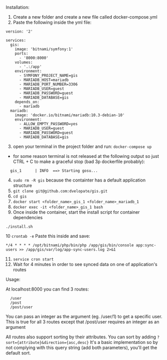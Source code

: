 Installation:

1. Create a new folder and create a new file called docker-compose.yml
2. Paste the following inside the yml file:
```
version: '2'

services:
  gis:
    image: 'bitnami/symfony:1'
    ports:
      - '8000:8000'
    volumes:
      - '.:/app'
    environment:
      - SYMFONY_PROJECT_NAME=gis
      - MARIADB_HOST=mariadb
      - MARIADB_PORT_NUMBER=3306
      - MARIADB_USER=guest
      - MARIADB_PASSWORD=guest
      - MARIADB_DATABASE=gis
    depends_on:
      - mariadb
  mariadb:
    image: 'docker.io/bitnami/mariadb:10.3-debian-10'
    environment:
      - ALLOW_EMPTY_PASSWORD=yes
      - MARIADB_USER=guest
      - MARIADB_PASSWORD=guest
      - MARIADB_DATABASE=gis
```
3. open your terminal in the project folder and run: ```docker-compose up```
  - for some reason terminal is not released at the following output so just CTRL + C to make a graceful stop (bad 3p dockerfile probably):
  ```
    gis_1      | INFO  ==> Starting gosu...
  ```
4. ```sudo rm -R gis``` because the containter has a default application structure
5. ```git clone git@github.com:dvelopate/gis.git```
6. ```cd gis```
7. ```docker start <folder_name>_gis_1 <folder_name>_mariadb_1```
8. ```docker exec -it <folder_name>_gis_1 bash```
9. Once inside the container, start the install script for container dependencies
  ```
  ./install.sh
  ```
10 ```crontab -e```
  Paste this inside and save:
```
*/4 * * * * /opt/bitnami/php/bin/php /app/gis/bin/console app:sync-users >> /app/gis/var/log/app-sync-users.log 2>&1
```
11. ```service cron start```
12. Wait for 4 minutes in order to see synced data on one of application's routes

Usage:

At localhost:8000 you can find 3 routes:
```
  /user
  /post
  /post/user
```
You can pass an integer as the argument (eg. /user/1) to get a specific user. 
This is true for all 3 routes except that /post/user requires an integer as an argument

All routes also support sorting by their attributes.
You can sort by adding ```?sort={attribute}&direction={asc,desc}```
It's a basic implementation so by not complying with this query string (add both parameters), you'll get the default sort.
